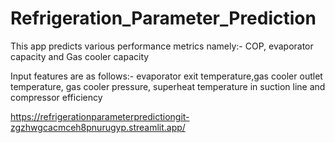 # Refrigeration_Parameter_Prediction

This app predicts various performance metrics namely:-
COP, evaporator capacity and Gas cooler capacity

Input features are as follows:-
evaporator exit temperature,gas cooler outlet temperature, gas cooler pressure, superheat temperature in suction line and compressor efficiency

https://refrigerationparameterpredictiongit-zgzhwgcacmceh8pnurugyp.streamlit.app/
